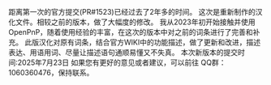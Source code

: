 距离第一次的官方提交(PR#1523)已经过去了2年多的时间。
这次是重新制作的汉化文件。相较之前的版本，做了大幅度的修改。
我从2023年初开始接触并使用OpenPnP，随着使用经验的丰富，在这次的版本中对之前的词条进行了完善和补充。
此版汉化对原有词条，结合官方WIKI中的功能描述，做了更新和改进，描述表达、用语用词、尽量让描述语句通顺易懂又不失真。
本次新版本的提交时间:2025年7月23日
如果您有更好的意见或者建议，可以前往 QQ群：1060360476，保持联系。
